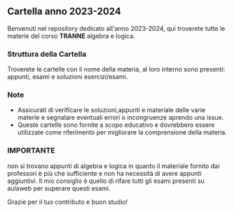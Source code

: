 ## Cartella anno 2023-2024

Benvenuti nel repository dedicato all'anno 2023-2024, qui troverete tutte le materie del corso **TRANNE** algebra e logica.

### Struttura della Cartella

Troverete le cartelle con il nome della materia, al loro interno sono presenti: appunti, esami e soluzioni esercizi/esami.

### Note

- Assicurati di verificare le soluzioni,appunti e materiale delle varie materie e segnalare eventuali errori o incongruenze aprendo una issue.
- Queste cartelle sono fornite a scopo educativo e dovrebbero essere utilizzate come riferimento per migliorare la comprensione della materia.


### IMPORTANTE
non si trovano appunti di algebra e logica in quanto il materiale fornito dai professori è più che sufficiente e non ha necessità di avere appunti aggiuntivi. 
Il mio consiglio è quello di rifare tutti gli esami presenti su aulaweb per superare questi esami.

Grazie per il tuo contributo e buon studio!
